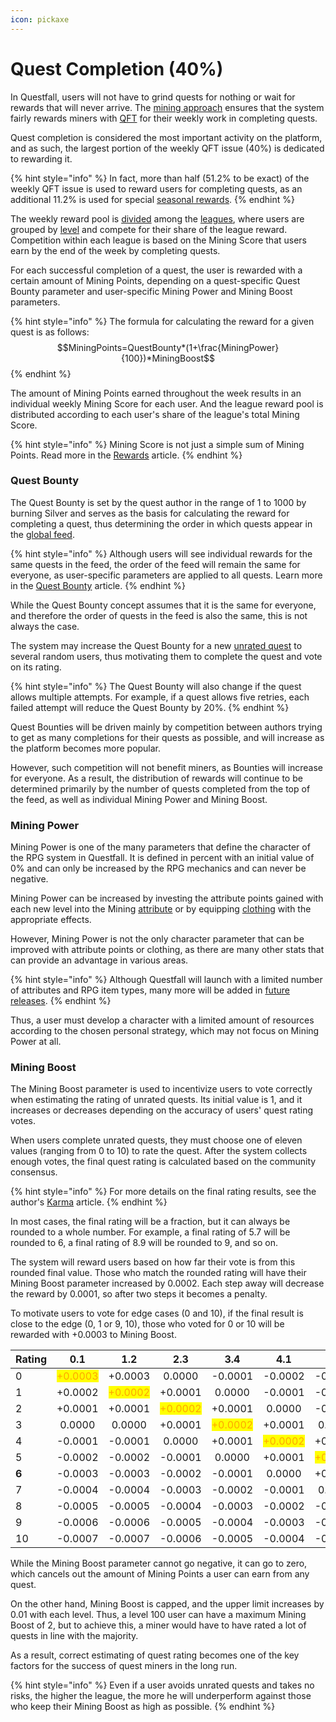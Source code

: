 ```yaml
---
icon: pickaxe
---
```


# Quest Completion (40%)

In Questfall, users will not have to grind quests for nothing or wait for rewards that will never arrive. The [mining approach](broken-reference) ensures that the system fairly rewards miners with [QFT](../../assets/questfall-tokens-qft.md) for their weekly work in completing quests.

Quest completion is considered the most important activity on the platform, and as such, the largest portion of the weekly QFT issue (40%) is dedicated to rewarding it.

{% hint style="info" %}
In fact, more than half (51.2% to be exact) of the weekly QFT issue is used to reward users for completing quests, as an additional 11.2% is used for special [seasonal rewards](../seasons-14.md).
{% endhint %}

The weekly reward pool is [divided](broken-reference) among the [leagues](leagues.md), where users are grouped by [level](levels.md) and compete for their share of the league reward. Competition within each league is based on the Mining Score that users earn by the end of the week by completing quests.

For each successful completion of a quest, the user is rewarded with a certain amount of Mining Points, depending on a quest-specific Quest Bounty parameter and user-specific Mining Power and Mining Boost parameters.

{% hint style="info" %}
The formula for calculating the reward for a given quest is as follows:\
$$MiningPoints=QuestBounty*(1+\frac{MiningPower}{100})*MiningBoost$$
{% endhint %}

The amount of Mining Points earned throughout the week results in an individual weekly Mining Score for each user. And the league reward pool is distributed according to each user's share of the league's total Mining Score.

{% hint style="info" %}
Mining Score is not just a simple sum of Mining Points. Read more in the [Rewards](broken-reference) article.
{% endhint %}

### Quest Bounty

The Quest Bounty is set by the quest author in the range of 1 to 1000 by burning Silver and serves as the basis for calculating the reward for completing a quest, thus determining the order in which quests appear in the [global feed](../../overview/global-feed.md).&#x20;

{% hint style="info" %}
Although users will see individual rewards for the same quests in the feed, the order of the feed will remain the same for everyone, as user-specific parameters are applied to all quests. Learn more in the [Quest Bounty](../quest-creation-10/quest-bounty.md) article.
{% endhint %}

While the Quest Bounty concept assumes that it is the same for everyone, and therefore the order of quests in the feed is also the same, this is not always the case.&#x20;

The system may increase the Quest Bounty for a new [unrated quest](../quest-creation-10/karma.md) to several random users, thus motivating them to complete the quest and vote on its rating.

{% hint style="info" %}
The Quest Bounty will also change if the quest allows multiple attempts. For example, if a quest allows five retries, each failed attempt will reduce the Quest Bounty by 20%.
{% endhint %}

Quest Bounties will be driven mainly by competition between authors trying to get as many completions for their quests as possible, and will increase as the platform becomes more popular.

However, such competition will not benefit miners, as Bounties will increase for everyone. As a result, the distribution of rewards will continue to be determined primarily by the number of quests completed from the top of the feed, as well as individual Mining Power and Mining Boost.

### Mining Power

Mining Power is one of the many parameters that define the character of the RPG system in Questfall. It is defined in percent with an initial value of 0% and can only be increased by the RPG mechanics and can never be negative.

Mining Power can be increased by investing the attribute points gained with each new level into the Mining [attribute](attributes.md) or by equipping [clothing](items.md) with the appropriate effects.

However, Mining Power is not the only character parameter that can be improved with attribute points or clothing, as there are many other stats that can provide an advantage in various areas.&#x20;

{% hint style="info" %}
Although Questfall will launch with a limited number of attributes and RPG item types, many more will be added in [future releases](../../roadmap/future-versions.md).
{% endhint %}

Thus, a user must develop a character with a limited amount of resources according to the chosen personal strategy, which may not focus on Mining Power at all.

### Mining Boost

The Mining Boost parameter is used to incentivize users to vote correctly when estimating the rating of unrated quests. Its initial value is 1, and it increases or decreases depending on the accuracy of users' quest rating votes.

When users complete unrated quests, they must choose one of eleven values (ranging from 0 to 10) to rate the quest. After the system collects enough votes, the final quest rating is calculated based on the community consensus.

{% hint style="info" %}
For more details on the final rating results, see the author's [Karma](../quest-creation-10/karma.md) article.
{% endhint %}

In most cases, the final rating will be a fraction, but it can always be rounded to a whole number. For example, a final rating of 5.7 will be rounded to 6, a final rating of 8.9 will be rounded to 9, and so on.

The system will reward users based on how far their vote is from this rounded final value. Those who match the rounded rating will have their Mining Boost parameter increased by 0.0002. Each step away will decrease the reward by 0.0001, so after two steps it becomes a penalty.

To motivate users to vote for edge cases (0 and 10), if the final result is close to the edge (0, 1 or 9, 10), those who voted for 0 or 10 will be rewarded with +0.0003 to Mining Boost.&#x20;

<table><thead><tr><th width="101">Rating</th><th width="87" align="center">0.1</th><th width="83" align="center">1.2</th><th width="84" align="center">2.3</th><th width="88" align="center">3.4</th><th width="83" align="center">4.1</th><th width="89" align="center">5.2</th></tr></thead><tbody><tr><td>0</td><td align="center"><mark style="color:orange;">+0.0003</mark></td><td align="center">+0.0003</td><td align="center">0.0000</td><td align="center">-0.0001</td><td align="center">-0.0002</td><td align="center">-0.0003</td></tr><tr><td>1</td><td align="center">+0.0002</td><td align="center"><mark style="color:orange;">+0.0002</mark></td><td align="center">+0.0001</td><td align="center">0.0000</td><td align="center">-0.0001</td><td align="center">-0.0002</td></tr><tr><td>2</td><td align="center">+0.0001</td><td align="center">+0.0001</td><td align="center"><mark style="color:orange;">+0.0002</mark></td><td align="center">+0.0001</td><td align="center">0.0000</td><td align="center">-0.0001</td></tr><tr><td>3</td><td align="center">0.0000</td><td align="center">0.0000</td><td align="center">+0.0001</td><td align="center"><mark style="color:orange;">+0.0002</mark></td><td align="center">+0.0001</td><td align="center">0.0000</td></tr><tr><td>4</td><td align="center">-0.0001</td><td align="center">-0.0001</td><td align="center">0.0000</td><td align="center">+0.0001</td><td align="center"><mark style="color:orange;">+0.0002</mark></td><td align="center">+0.0001</td></tr><tr><td>5</td><td align="center">-0.0002</td><td align="center">-0.0002</td><td align="center">-0.0001</td><td align="center">0.0000</td><td align="center">+0.0001</td><td align="center"><mark style="color:orange;">+0.0002</mark></td></tr><tr><td><strong>6</strong></td><td align="center">-0.0003</td><td align="center">-0.0003</td><td align="center">-0.0002</td><td align="center">-0.0001</td><td align="center">0.0000</td><td align="center">+0.0001</td></tr><tr><td>7</td><td align="center">-0.0004</td><td align="center">-0.0004</td><td align="center">-0.0003</td><td align="center">-0.0002</td><td align="center">-0.0001</td><td align="center">0.0000</td></tr><tr><td>8</td><td align="center">-0.0005</td><td align="center">-0.0005</td><td align="center">-0.0004</td><td align="center">-0.0003</td><td align="center">-0.0002</td><td align="center">-0.0001</td></tr><tr><td>9</td><td align="center">-0.0006</td><td align="center">-0.0006</td><td align="center">-0.0005</td><td align="center">-0.0004</td><td align="center">-0.0003</td><td align="center">-0.0002</td></tr><tr><td>10</td><td align="center">-0.0007</td><td align="center">-0.0007</td><td align="center">-0.0006</td><td align="center">-0.0005</td><td align="center">-0.0004</td><td align="center">-0.0003</td></tr></tbody></table>

While the Mining Boost parameter cannot go negative, it can go to zero, which cancels out the amount of Mining Points a user can earn from any quest.

On the other hand, Mining Boost is capped, and the upper limit increases by 0.01 with each level. Thus, a level 100 user can have a maximum Mining Boost of 2, but to achieve this, a miner would have to have rated a lot of quests in line with the majority.

As a result, correct estimating of quest rating becomes one of the key factors for the success of quest miners in the long run.&#x20;

{% hint style="info" %}
Even if a user avoids unrated quests and takes no risks, the higher the league, the more he will underperform against those who keep their Mining Boost as high as possible.
{% endhint %}
